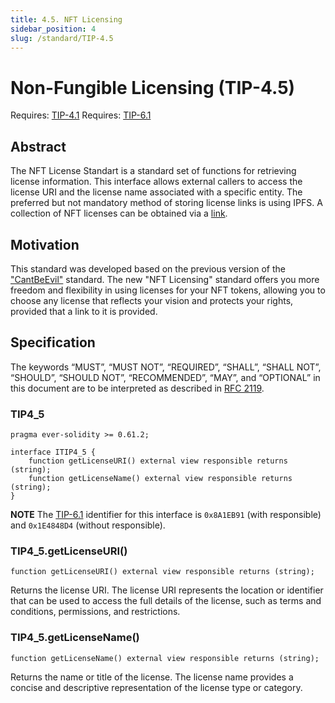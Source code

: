 ```yaml
---
title: 4.5. NFT Licensing
sidebar_position: 4
slug: /standard/TIP-4.5
---
```


# Non-Fungible Licensing (TIP-4.5)
Requires: [TIP-4.1](1.md)
Requires: [TIP-6.1](./../TIP-6/1.md)

## Abstract

The NFT License Standart is a standard set of functions for retrieving license information. This interface allows external callers to access the license URI and the license name associated with a specific entity. The preferred but not mandatory method of storing license links is using IPFS. A collection of NFT licenses can be obtained via a [link](https://github.com/a16z/a16z-contracts). 

## Motivation

This standard was developed based on the previous version of the ["CantBeEvil"](https://github.com/everscale-org/docs/blob/6198a3be3428841b47d7072d87b10854aca6b879/src/standard/TIP-4/5.md) standard. The new "NFT Licensing" standard offers you more freedom and flexibility in using licenses for your NFT tokens, allowing you to choose any license that reflects your vision and protects your rights, provided that a link to it is provided.

## Specification

The keywords “MUST”, “MUST NOT”, “REQUIRED”, “SHALL”, “SHALL NOT”, “SHOULD”, “SHOULD NOT”, “RECOMMENDED”, “MAY”, and “OPTIONAL” in this document are to be interpreted as described in [RFC 2119](https://datatracker.ietf.org/doc/html/rfc2119).


### TIP4_5
```solidity
pragma ever-solidity >= 0.61.2;

interface ITIP4_5 {
    function getLicenseURI() external view responsible returns (string);
    function getLicenseName() external view responsible returns (string);
}
```

**NOTE** The [TIP-6.1](../TIP-6/1.md) identifier for this interface is `0x8A1EB91` (with responsible) and `0x1E4848D4` (without responsible).

### TIP4_5.getLicenseURI()
```solidity
function getLicenseURI() external view responsible returns (string);
```

Returns the license URI. The license URI represents the location or identifier that can be used to access the full details of the license, such as terms and conditions, permissions, and restrictions.

### TIP4_5.getLicenseName()
```solidity
function getLicenseName() external view responsible returns (string);
```

Returns the name or title of the license. The license name provides a concise and descriptive representation of the license type or category.
